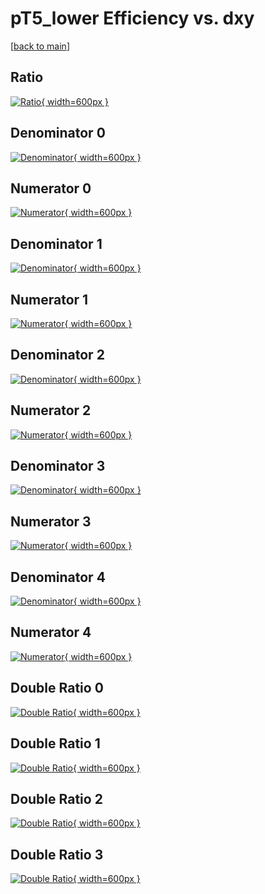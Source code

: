 # pT5_lower Efficiency vs. dxy

[[back to main](./)]



## Ratio

[![Ratio](../mtv/var/pT5_lower_loweta_0_1_eff_dxy.png){ width=600px }](../mtv/var/pT5_lower_loweta_0_1_eff_dxy.pdf)

## Denominator 0

[![Denominator](../mtv/den/pT5_lower_loweta_0_1_eff_dxy_den0.png){ width=600px }](../mtv/den/pT5_lower_loweta_0_1_eff_dxy_den0.pdf)

## Numerator 0

[![Numerator](../mtv/num/pT5_lower_loweta_0_1_eff_dxy_num0.png){ width=600px }](../mtv/num/pT5_lower_loweta_0_1_eff_dxy_num0.pdf)

## Denominator 1

[![Denominator](../mtv/den/pT5_lower_loweta_0_1_eff_dxy_den1.png){ width=600px }](../mtv/den/pT5_lower_loweta_0_1_eff_dxy_den1.pdf)

## Numerator 1

[![Numerator](../mtv/num/pT5_lower_loweta_0_1_eff_dxy_num1.png){ width=600px }](../mtv/num/pT5_lower_loweta_0_1_eff_dxy_num1.pdf)

## Denominator 2

[![Denominator](../mtv/den/pT5_lower_loweta_0_1_eff_dxy_den2.png){ width=600px }](../mtv/den/pT5_lower_loweta_0_1_eff_dxy_den2.pdf)

## Numerator 2

[![Numerator](../mtv/num/pT5_lower_loweta_0_1_eff_dxy_num2.png){ width=600px }](../mtv/num/pT5_lower_loweta_0_1_eff_dxy_num2.pdf)

## Denominator 3

[![Denominator](../mtv/den/pT5_lower_loweta_0_1_eff_dxy_den3.png){ width=600px }](../mtv/den/pT5_lower_loweta_0_1_eff_dxy_den3.pdf)

## Numerator 3

[![Numerator](../mtv/num/pT5_lower_loweta_0_1_eff_dxy_num3.png){ width=600px }](../mtv/num/pT5_lower_loweta_0_1_eff_dxy_num3.pdf)

## Denominator 4

[![Denominator](../mtv/den/pT5_lower_loweta_0_1_eff_dxy_den4.png){ width=600px }](../mtv/den/pT5_lower_loweta_0_1_eff_dxy_den4.pdf)

## Numerator 4

[![Numerator](../mtv/num/pT5_lower_loweta_0_1_eff_dxy_num4.png){ width=600px }](../mtv/num/pT5_lower_loweta_0_1_eff_dxy_num4.pdf)

## Double Ratio 0

[![Double Ratio](../mtv/ratio/pT5_lower_loweta_0_1_eff_dxy_ratio0.png){ width=600px }](../mtv/ratio/pT5_lower_loweta_0_1_eff_dxy_ratio0.pdf)

## Double Ratio 1

[![Double Ratio](../mtv/ratio/pT5_lower_loweta_0_1_eff_dxy_ratio1.png){ width=600px }](../mtv/ratio/pT5_lower_loweta_0_1_eff_dxy_ratio1.pdf)

## Double Ratio 2

[![Double Ratio](../mtv/ratio/pT5_lower_loweta_0_1_eff_dxy_ratio2.png){ width=600px }](../mtv/ratio/pT5_lower_loweta_0_1_eff_dxy_ratio2.pdf)

## Double Ratio 3

[![Double Ratio](../mtv/ratio/pT5_lower_loweta_0_1_eff_dxy_ratio3.png){ width=600px }](../mtv/ratio/pT5_lower_loweta_0_1_eff_dxy_ratio3.pdf)

